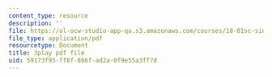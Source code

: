 ```yaml
---
content_type: resource
description: ''
file: https://ol-ocw-studio-app-qa.s3.amazonaws.com/courses/18-01sc-single-variable-calculus-fall-2010/59173f95ff8f866fad2a0f9e55a3ff7d_eHJuAByQf5A.pdf
file_type: application/pdf
resourcetype: Document
title: 3play pdf file
uid: 59173f95-ff8f-866f-ad2a-0f9e55a3ff7d
---
```

